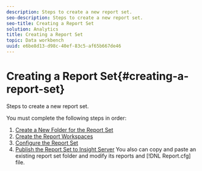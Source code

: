 ```yaml
---
description: Steps to create a new report set.
seo-description: Steps to create a new report set.
seo-title: Creating a Report Set
solution: Analytics
title: Creating a Report Set
topic: Data workbench
uuid: e6be8d13-d98c-40ef-83c5-af65b667de46
---
```


# Creating a Report Set{#creating-a-report-set}

Steps to create a new report set.

You must complete the following steps in order: 

1. [Create a New Folder for the Report Set](../../../../home/c-rpt-oview/c-work-rpt-sets/t-create-rpt-set/t-new-fldr-rpt-set.md#task-9936b9c1f0624732a24087d8fa3f2617)
1. [Create the Report Workspaces](../../../../home/c-rpt-oview/c-work-rpt-sets/t-create-rpt-set/t-create-rpt-wrksp.md#task-993b616031904352acae13df6461e20b)
1. [Configure the Report Set](../../../../home/c-rpt-oview/c-work-rpt-sets/t-create-rpt-set/t-config-rpt-set/t-config-rpt-set.md#task-cfb2fd0c28bc48c2acdd582fe0d670d0)
1. [Publish the Report Set to Insight Server](../../../../home/c-rpt-oview/c-work-rpt-sets/t-create-rpt-set/t-pub-rpt-set.md#task-3fc45e02aa364b8d815a969b8adc2c27)
You also can copy and paste an existing report set folder and modify its reports and [!DNL Report.cfg] file. 
